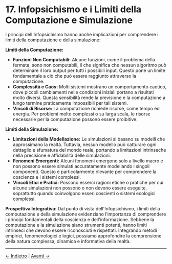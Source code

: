 # 17. Infopsichismo e i Limiti della Computazione e Simulazione

I principi dell'Infopsichismo hanno anche implicazioni per comprendere i limiti della computazione e della simulazione:

**Limiti della Computazione:**

- **Funzioni Non Computabili:** Alcune funzioni, come il problema della fermata, sono non computabili, il che significa che nessun algoritmo può determinare il loro output per tutti i possibili input. Questo pone un limite fondamentale a ciò che può essere raggiunto attraverso la computazione.
- **Complessità e Caos:** Molti sistemi mostrano un comportamento caotico, dove piccoli cambiamenti nelle condizioni iniziali portano a risultati molto diversi. Questa sensibilità rende la previsione e la computazione a lungo termine praticamente impossibili per tali sistemi.
- **Vincoli di Risorse:** La computazione richiede risorse, come tempo ed energia. Per problemi molto complessi o su larga scala, le risorse necessarie per la computazione possono essere proibitive.

**Limiti della Simulazione:**

- **Limitazioni della Modellazione:** Le simulazioni si basano su modelli che approssimano la realtà. Tuttavia, nessun modello può catturare ogni dettaglio e sfumatura del mondo reale, portando a limitazioni intrinseche nella precisione e affidabilità delle simulazioni.
- **Fenomeni Emergenti:** Alcuni fenomeni emergono solo a livello macro e non possono essere simulati accuratamente modellando i singoli componenti. Questo è particolarmente rilevante per comprendere la coscienza e i sistemi complessi.
- **Vincoli Etici e Pratici:** Possono esserci ragioni etiche o pratiche per cui alcune simulazioni non possono o non devono essere eseguite, soprattutto quando coinvolgono esseri coscienti o sistemi ecologici complessi.

**Prospettiva Integrativa:**
Dal punto di vista dell'Infopsichismo, i limiti della computazione e della simulazione evidenziano l'importanza di comprendere i principi fondamentali della coscienza e dell'informazione. Sebbene la computazione e la simulazione siano strumenti potenti, hanno limiti intrinseci che devono essere riconosciuti e rispettati. Integrando metodi empirici, fenomenologici e logici, possiamo approfondire la comprensione della natura complessa, dinamica e informativa della realtà.

---
<div class="navigation-links">
<a href="../16_Infopsichismo_e_Intelligenza_Artificiale/" class="nav-link prev-link">← Indietro</a> | <a href="../18_Infopsichismo_e_Filosofia_del_Linguaggio/" class="nav-link next-link">Avanti →</a>
</div>
